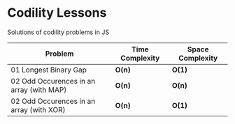 # Codility Lessons
Solutions of codility problems in JS

| Problem                | Time Complexity | Space Complexity  |
| ---------------------- | --------------- | ----------------- |
| 01 Longest Binary Gap  | __O(n)__        | __O(1)__          |
| 02 Odd Occurences in an array (with MAP)  | __O(n)__        | __O(n)__          |
| 02 Odd Occurences in an array (with XOR)   | __O(n)__        | __O(1)__          |
